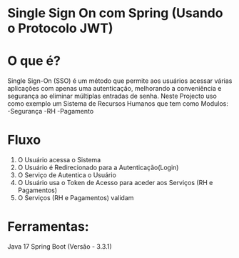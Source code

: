 # Single Sign On com Spring (Usando o Protocolo JWT)

# O que é?
Single Sign-On (SSO) é um método que permite aos usuários acessar várias aplicações com apenas uma autenticação, melhorando a conveniência e segurança ao eliminar múltiplas entradas de senha.
Neste Projecto uso como exemplo um Sistema de Recursos Humanos que tem como Modulos:
-Segurança
-RH
-Pagamento

# Fluxo
1. O Usuário acessa o Sistema 
2. O Usuário é Redirecionado para a Autenticação(Login)
3. O Serviço de Autentica o Usuário
4. O Usuário usa o Token de Acesso para aceder aos Serviços (RH e Pagamentos)
5. O Serviços  (RH e Pagamentos) validam

# Ferramentas: 
Java 17
Spring Boot (Versão - 3.3.1)





